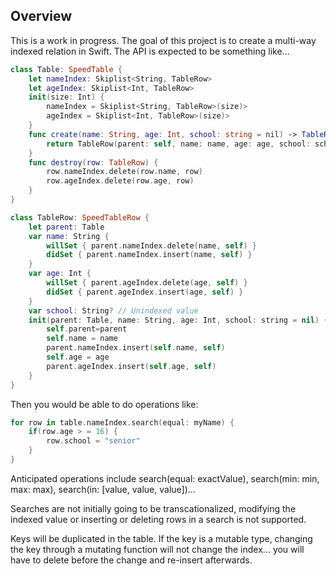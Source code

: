 ## Overview

This is a work in progress. The goal of this project is to create a multi-way indexed relation in Swift. The API is expected to be something like...

```swift
class Table: SpeedTable {
	let nameIndex: Skiplist<String, TableRow>
	let ageIndex: Skiplist<Int, TableRow>
	init(size: Int) {
		nameIndex = Skiplist<String, TableRow>(size)>
		ageIndex = Skiplist<Int, TableRow>(size)>
	}
	func create(name: String, age: Int, school: string = nil) -> TableRow{
		return TableRow(parent: self, name: name, age: age, school: school)
	}
	func destroy(row: TableRow) {
		row.nameIndex.delete(row.name, row)
		row.ageIndex.delete(row.age, row)
	}
}

class TableRow: SpeedTableRow {
	let parent: Table
	var name: String {
		willSet { parent.nameIndex.delete(name, self) }
		didSet { parent.nameIndex.insert(name, self) }
	}
	var age: Int {
		willSet { parent.ageIndex.delete(age, self) }
		didSet { parent.ageIndex.insert(age, self) }
	}
	var school: String? // Unindexed value
	init(parent: Table, name: String, age: Int, school: string = nil) {
		self.parent=parent
		self.name = name
		parent.nameIndex.insert(self.name, self)
		self.age = age
		parent.ageIndex.insert(self.age, self)
	}
}
```

Then you would be able to do operations like:

```swift
for row in table.nameIndex.search(equal: myName) {
	if(row.age > = 16) {
		row.school = "senior"
	}
}
```

Anticipated operations include search(equal: exactValue), search(min: min, max: max), search(in: [value, value, value])...

Searches are not initially going to be transcationalized, modifying the indexed value or inserting or deleting rows in a search is not supported.

Keys will be duplicated in the table. If the key is a mutable type, changing the key through a mutating function will not change the index... you will have to delete before the change and re-insert afterwards.
